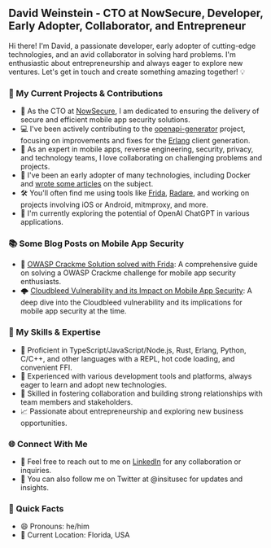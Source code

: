 ## David Weinstein - CTO at NowSecure, Developer, Early Adopter, Collaborator, and Entrepreneur

Hi there! I'm David, a passionate developer, early adopter of cutting-edge technologies, and an avid collaborator in solving hard problems. I'm enthusiastic about entrepreneurship and always eager to explore new ventures. Let's get in touch and create something amazing together! 💡

### 🔧 My Current Projects & Contributions
* 🚀 As the CTO at [NowSecure](https://www.nowsecure.com/), I am dedicated to ensuring the delivery of secure and efficient mobile app security solutions.
* 💻 I've been actively contributing to the [openapi-generator](https://github.com/OpenAPITools/openapi-generator) project, focusing on improvements and fixes for the [Erlang](https://www.erlang.org/) client generation.
* 📱 As an expert in mobile apps, reverse engineering, security, privacy, and technology teams, I love collaborating on challenging problems and projects.
* 🐳 I've been an early adopter of many technologies, including Docker and [wrote some articles](http://bitjudo.com/blog/2014/03/13/building-efficient-dockerfiles-node-dot-js/) on the subject.
* 🛠️ You'll often find me using tools like [Frida](https://github.com/frida/frida), [Radare](https://github.com/radareorg/radare2), and working on projects involving iOS or Android, mitmproxy, and more.
* 🧠 I'm currently exploring the potential of OpenAI ChatGPT in various applications.

### 📚 Some Blog Posts on Mobile App Security

* 📖 [OWASP Crackme Solution solved with Frida](https://www.nowsecure.com/blog/2017/04/27/owasp-ios-crackme-tutorial-frida/): A comprehensive guide on solving a OWASP Crackme challenge for mobile app security enthusiasts.
* 🌩️ [Cloudbleed Vulnerability and its Impact on Mobile App Security](https://www.nowsecure.com/blog/2017/02/23/cloudflare-cloudbleed-bugs-impact-mobile-apps/): A deep dive into the Cloudbleed vulnerability and its implications for mobile app security at the time.

### 🌟 My Skills & Expertise

* 🚀 Proficient in TypeScript/JavaScript/Node.js, Rust, Erlang, Python, C/C++, and other languages with a REPL, hot code loading, and convenient FFI.
* 🤖 Experienced with various development tools and platforms, always eager to learn and adopt new technologies.
* 🌉 Skilled in fostering collaboration and building strong relationships with team members and stakeholders.
* 📈 Passionate about entrepreneurship and exploring new business opportunities.

### 🌐 Connect With Me
* 📧 Feel free to reach out to me on [LinkedIn](http://linkedin.com/in/dweinst) for any collaboration or inquiries.
* 🌟 You can also follow me on Twitter at @insitusec for updates and insights.

### 🎯 Quick Facts
* 😄 Pronouns: he/him
* 📍 Current Location: Florida, USA
